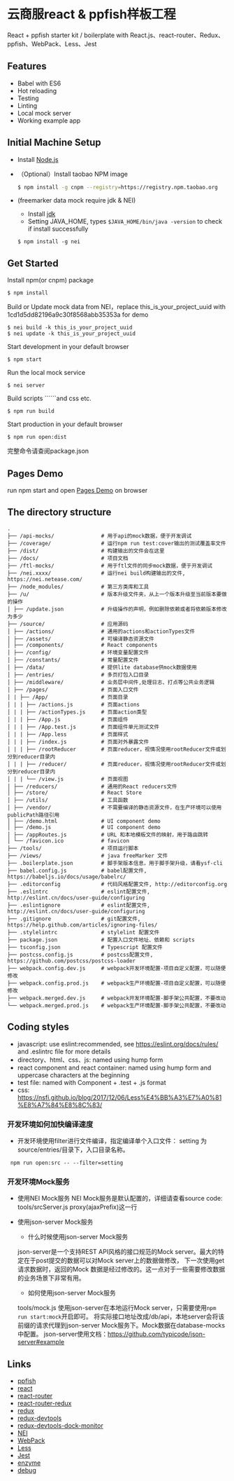 # 云商服react & ppfish样板工程

React + ppfish starter kit / boilerplate with React.js、react-router、Redux、ppfish、WebPack、Less、Jest

## Features

- Babel with ES6
- Hot reloading
- Testing
- Linting
- Local mock server
- Working example app

## Initial Machine Setup

- Install [Node.js](https://nodejs.org/en/)
- （Optional）Install taobao NPM image

   ```bash
   $ npm install -g cnpm --registry=https://registry.npm.taobao.org
   ```
- (freemarker data mock require jdk & NEI)
  - Install [jdk](http://www.oracle.com/technetwork/java/javase/downloads/index.html)
  - Setting JAVA_HOME,  types ```$JAVA_HOME/bin/java -version``` to check if install successfully
  ```
  $ npm install -g nei
  ```

## Get Started

  Install npm(or cnpm) package
  ```
  $ npm install
  ```
  
  Build or Update mock data from NEI，replace this_is_your_project_uuid with 1cd1d5dd82196a9c30f8568abb35353a for demo
  ```
  $ nei build -k this_is_your_project_uuid
  $ nei update -k this_is_your_project_uuid
  ```
  
  Start development in your default browser
  ```
  $ npm start
  ```
  
  Run the local mock service
  ```
  $ nei server
  ```

  Build scripts ``````and css etc.
  ```
  $ npm run build
  ```
  
  Start production in your default browser
  ```
  $ npm run open:dist
  ```
  
完整命令请查阅package.json

## Pages Demo

run npm start and open [Pages Demo](http://localhost:3000/setting/) on browser

## The directory structure

```
.
├── /api-mocks/               # 用于api的mock数据，便于开发调试
├── /coverage/                # 运行npm run test:cover输出的测试覆盖率文件
├── /dist/                    # 构建输出的文件会在这里
├── /docs/                    # 项目文档
├── /ftl-mocks/               # 用于ftl文件的同步mock数据，便于开发调试
├── /nei.xxxx/                # 运行nei build构建输出的文件, https://nei.netease.com/
├── /node_modules/            # 第三方类库和工具
├── /u/                       # 版本升级文件夹，从上一个版本升级至当前版本要做的操作
│ ├── /update.json            # 升级操作的声明，例如删除依赖或者将依赖版本修改为多少
├── /source/                  # 应用源码
│ ├── /actions/               # 通用的actions和actionTypes文件
│ ├── /assets/                # 可编译静态资源文件
│ ├── /components/            # React components
│ ├── /config/                # 环境变量配置文件
│ ├── /constants/             # 常量配置文件
│ ├── /data/                  # 提供lite database供mock数据使用
│ ├── /entries/               # 多页打包入口目录
│ ├── /middleware/            # 业务层中间件,处理日志、打点等公共业务逻辑
│ ├── /pages/                 # 页面入口文件
│ | ├── /App/                 # 页面目录
│ | | ├── /actions.js         # 页面actions
│ | | ├── /actionTypes.js     # 页面action类型
│ | | ├── /App.js             # 页面组件
│ | | ├── /App.test.js        # 页面组件单元测试文件
│ | | ├── /App.less           # 页面样式
│ | | ├── /index.js           # 页面对外暴露文件
│ | | ├── /rootReducer        # 页面reducer，视情况使用rootReducer文件或划分到reducer目录内
│ | | ├── /reducer/           # 页面reducer，视情况使用rootReducer文件或划分到reducer目录内
│ | | └── /view.js            # 页面视图
│ ├── /reducers/              # 通用的React reducers文件
│ ├── /store/                 # React Store
│ ├── /utils/                 # 工具函数
│ ├── /vendor/                # 不需要编译的静态资源文件，在生产环境可以使用publicPath路径引用
│ ├── /demo.html              # UI component demo
│ ├── /demo.js                # UI component demo
│ ├── /appRoutes.js           # URL 和本地模板文件的映射，用于路由跳转
│ └── /favicon.ico            # favicon
├── /tools/                   # 项目运行脚本
├── /views/                   # java freeMarker 文件
├── .boilerplate.json         # 脚手架版本信息，用于脚手架升级，请看ysf-cli
├── babel.config.js           # babel配置文件, https://babeljs.io/docs/usage/babelrc/
├── .editorconfig             # 代码风格配置文件, http://editorconfig.org
├── .eslintrc                 # eslint配置文件, http://eslint.cn/docs/user-guide/configuring
├── .eslintignore             # eslint配置文件, http://eslint.cn/docs/user-guide/configuring
├── .gitignore                # git配置文件, https://help.github.com/articles/ignoring-files/
├── .stylelintrc              # stylelint 配置文件
├── package.json              # 配置入口文件地址、依赖和 scripts
├── tsconfig.json             # Typescript 配置文件
├── postcss.config.js         # postcss配置文件, https://github.com/postcss/postcss-loader
├── webpack.config.dev.js     # webpack开发环境配置-项目自定义配置，可以随便修改
├── webpack.config.prod.js    # webpack生产环境配置-项目自定义配置，可以随便修改
├── webpack.merged.dev.js     # webpack开发环境配置-脚手架公共配置，不要改动
└── webpack.merged.prod.js    # webpack生产环境配置-脚手架公共配置，不要改动
```

## Coding styles
- javascript: use eslint:recommended, see https://eslint.org/docs/rules/ and .eslintrc file for more details
- directory、html、css、js: named using hump form
- react component and react container: named using hump form and uppercase characters at the beginning
- test file: named with Component + .test + .js format
- css: https://nsfi.github.io/blog/2017/12/06/Less%E4%BB%A3%E7%A0%81%E8%A7%84%E8%8C%83/

### 开发环境如何加快编译速度
- 开发环境使用filter进行文件编译，指定编译单个入口文件：
setting 为source/entries/目录下，入口目录名称。
```
 npm run open:src -- --filter=setting
```

### 开发环境Mock服务
- 使用NEI Mock服务
NEI Mock服务是默认配置的，详细请查看source code: tools/srcServer.js proxy(ajaxPrefix)这一行

- 使用json-server Mock服务
  - 什么时候使用json-server Mock服务
  
  json-server是一个支持REST API风格的接口规范的Mock server。最大的特定在于post提交的数据可以对Mock server上的数据做修改，
  下一次使用get请求数据时，返回的Mock 数据是经过修改的。这一点对于一些需要修改数据的业务场景下非常有用。
  
  - 如何使用json-server Mock服务
  
  tools/mock.js 使用json-server在本地运行Mock server，只需要使用```npm run start:mock```开启即可。
  将实际接口地址改成/db/api，本地server会将该前缀的请求代理到json-server Mock服务下。Mock数据在database-mocks中配置。
  json-server使用文档：https://github.com/typicode/json-server#example
  
## Links

- [ppfish](https://nsfi.github.io/ppfish-components/#/home)
- [react](https://github.com/facebook/react)
- [react-router](https://github.com/reactjs/react-router)
- [react-router-redux](https://github.com/reactjs/react-router-redux)
- [redux](https://github.com/reactjs/redux)
- [redux-devtools](https://github.com/gaearon/redux-devtools)
- [redux-devtools-dock-monitor](https://github.com/gaearon/redux-devtools-dock-monitor)
- [NEI](https://nei.netease.com/)
- [WebPack](http://webpack.github.io/docs/)
- [Less](https://github.com/less/less.js)
- [Jest](https://facebook.github.io/jest/)
- [enzyme](https://github.com/airbnb/enzyme/blob/master/docs/api/mount.md)
- [debug](https://github.com/visionmedia/debug)

